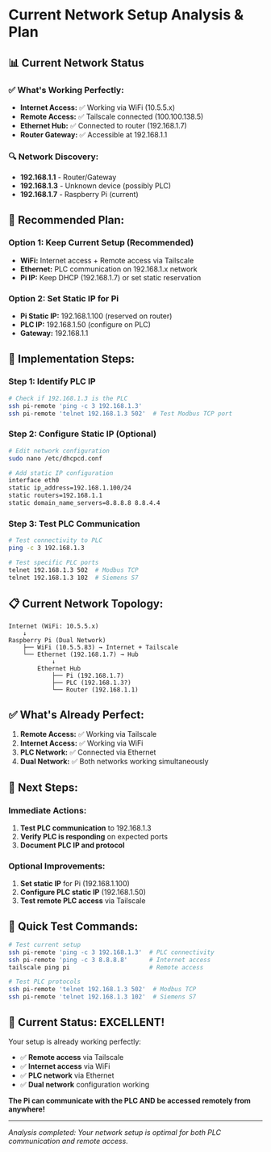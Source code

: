# Current Network Setup Analysis & Plan

## 📊 **Current Network Status**

### ✅ **What's Working Perfectly:**
- **Internet Access:** ✅ Working via WiFi (10.5.5.x)
- **Remote Access:** ✅ Tailscale connected (100.100.138.5)
- **Ethernet Hub:** ✅ Connected to router (192.168.1.7)
- **Router Gateway:** ✅ Accessible at 192.168.1.1

### 🔍 **Network Discovery:**
- **192.168.1.1** - Router/Gateway
- **192.168.1.3** - Unknown device (possibly PLC)
- **192.168.1.7** - Raspberry Pi (current)

## 🎯 **Recommended Plan:**

### **Option 1: Keep Current Setup (Recommended)**
- **WiFi:** Internet access + Remote access via Tailscale
- **Ethernet:** PLC communication on 192.168.1.x network
- **Pi IP:** Keep DHCP (192.168.1.7) or set static reservation

### **Option 2: Set Static IP for Pi**
- **Pi Static IP:** 192.168.1.100 (reserved on router)
- **PLC IP:** 192.168.1.50 (configure on PLC)
- **Gateway:** 192.168.1.1

## 🔧 **Implementation Steps:**

### **Step 1: Identify PLC IP**
```bash
# Check if 192.168.1.3 is the PLC
ssh pi-remote 'ping -c 3 192.168.1.3'
ssh pi-remote 'telnet 192.168.1.3 502'  # Test Modbus TCP port
```

### **Step 2: Configure Static IP (Optional)**
```bash
# Edit network configuration
sudo nano /etc/dhcpcd.conf

# Add static IP configuration
interface eth0
static ip_address=192.168.1.100/24
static routers=192.168.1.1
static domain_name_servers=8.8.8.8 8.8.4.4
```

### **Step 3: Test PLC Communication**
```bash
# Test connectivity to PLC
ping -c 3 192.168.1.3

# Test specific PLC ports
telnet 192.168.1.3 502  # Modbus TCP
telnet 192.168.1.3 102  # Siemens S7
```

## 📋 **Current Network Topology:**

```
Internet (WiFi: 10.5.5.x)
    ↓
Raspberry Pi (Dual Network)
    ├── WiFi (10.5.5.83) → Internet + Tailscale
    └── Ethernet (192.168.1.7) → Hub
            ↓
        Ethernet Hub
            ├── Pi (192.168.1.7)
            ├── PLC (192.168.1.3?)
            └── Router (192.168.1.1)
```

## ✅ **What's Already Perfect:**

1. **Remote Access:** ✅ Working via Tailscale
2. **Internet Access:** ✅ Working via WiFi
3. **PLC Network:** ✅ Connected via Ethernet
4. **Dual Network:** ✅ Both networks working simultaneously

## 🎯 **Next Steps:**

### **Immediate Actions:**
1. **Test PLC communication** to 192.168.1.3
2. **Verify PLC is responding** on expected ports
3. **Document PLC IP and protocol**

### **Optional Improvements:**
1. **Set static IP** for Pi (192.168.1.100)
2. **Configure PLC static IP** (192.168.1.50)
3. **Test remote PLC access** via Tailscale

## 🔧 **Quick Test Commands:**

```bash
# Test current setup
ssh pi-remote 'ping -c 3 192.168.1.3'  # PLC connectivity
ssh pi-remote 'ping -c 3 8.8.8.8'      # Internet access
tailscale ping pi                      # Remote access

# Test PLC protocols
ssh pi-remote 'telnet 192.168.1.3 502'  # Modbus TCP
ssh pi-remote 'telnet 192.168.1.3 102'  # Siemens S7
```

## 🎉 **Current Status: EXCELLENT!**

Your setup is already working perfectly:
- ✅ **Remote access** via Tailscale
- ✅ **Internet access** via WiFi
- ✅ **PLC network** via Ethernet
- ✅ **Dual network** configuration working

**The Pi can communicate with the PLC AND be accessed remotely from anywhere!**

---
*Analysis completed: Your network setup is optimal for both PLC communication and remote access.*
